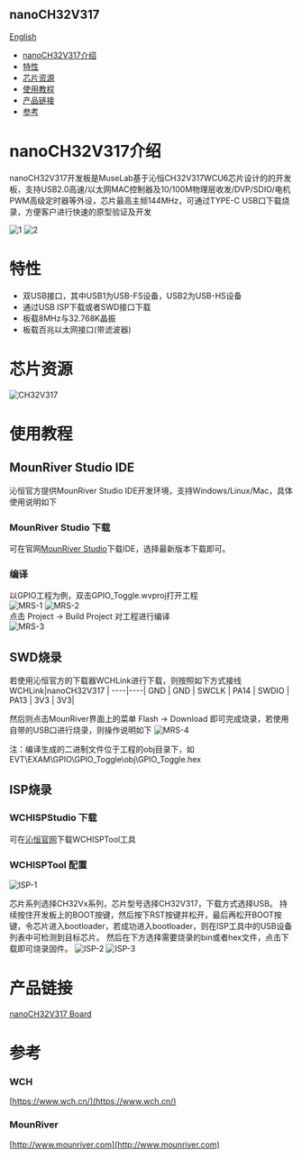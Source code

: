 nanoCH32V317
-----------
[English](./README.md)

* [nanoCH32V317介绍](#nanoCH32V317介绍) 
* [特性](#特性)
* [芯片资源](#芯片资源)
* [使用教程](#使用教程)
* [产品链接](#产品链接)
* [参考](#参考)


# nanoCH32V317介绍
nanoCH32V317开发板是MuseLab基于沁恒CH32V317WCU6芯片设计的的开发板，支持USB2.0高速/以太网MAC控制器及10/100M物理层收发/DVP/SDIO/电机PWM高级定时器等外设，芯片最高主频144MHz，可通过TYPE-C USB口下载烧录，方便客户进行快速的原型验证及开发  

![1](https://github.com/wuxx/nanoCH32V317/blob/master/doc/CH32V317-1.jpg)
![2](https://github.com/wuxx/nanoCH32V317/blob/master/doc/CH32V317-2.jpg)


# 特性
- 双USB接口，其中USB1为USB-FS设备，USB2为USB-HS设备
- 通过USB ISP下载或者SWD接口下载
- 板载8MHz与32.768K晶振
- 板载百兆以太网接口(带滤波器)

# 芯片资源
![CH32V317](https://github.com/wuxx/nanoCH32V317/blob/master/doc/CH32V317.png)

# 使用教程
## MounRiver Studio IDE
沁恒官方提供MounRiver Studio IDE开发环境，支持Windows/Linux/Mac，具体使用说明如下
 
### MounRiver Studio 下载
可在官网[MounRiver Studio](http://www.mounriver.com)下载IDE，选择最新版本下载即可。

### 编译
以GPIO工程为例，双击GPIO_Toggle.wvproj打开工程  
![MRS-1](https://github.com/wuxx/nanoCH32V317/blob/master/doc/MounRiver-1.png)
![MRS-2](https://github.com/wuxx/nanoCH32V317/blob/master/doc/MounRiver-2.png)  
点击 Project -> Build Project 对工程进行编译  
![MRS-3](https://github.com/wuxx/nanoCH32V317/blob/master/doc/MounRiver-3.png)


## SWD烧录
若使用沁恒官方的下载器WCHLink进行下载，则按照如下方式接线
WCHLink|nanoCH32V317 |
----|----|
GND |  GND |
SWCLK | PA14 |
SWDIO | PA13 |
3V3 | 3V3|

然后则点击MounRiver界面上的菜单 Flash -> Download 即可完成烧录，若使用自带的USB口进行烧录，则操作说明如下
![MRS-4](https://github.com/wuxx/nanoCH32V317/blob/master/doc/MounRiver-4.png)

注：编译生成的二进制文件位于工程的obj目录下，如EVT\EXAM\GPIO\GPIO_Toggle\obj\GPIO_Toggle.hex

## ISP烧录
### WCHISPStudio 下载
可在[沁恒官网](https://www.wch.cn/downloads/WCHISPTool_Setup_exe.html)下载WCHISPTool工具

### WCHISPTool 配置
![ISP-1](https://github.com/wuxx/nanoCH32V317/blob/master/doc/WCHISPStudio-1.png)

芯片系列选择CH32Vx系列，芯片型号选择CH32V317，下载方式选择USB。
持续按住开发板上的BOOT按键，然后按下RST按键并松开，最后再松开BOOT按键，令芯片进入bootloader，若成功进入bootloader，则在ISP工具中的USB设备列表中可检测到目标芯片。
然后在下方选择需要烧录的bin或者hex文件，点击下载即可烧录固件。
![ISP-2](https://github.com/wuxx/nanoCH32V317/blob/master/doc/WCHISPStudio-2.png)
![ISP-3](https://github.com/wuxx/nanoCH32V317/blob/master/doc/WCHISPStudio-3.png)

# 产品链接
[nanoCH32V317 Board](https://item.taobao.com/item.htm?abbucket=9&id=972476111665)

# 参考
### WCH
[https://www.wch.cn/](https://www.wch.cn/)
### MounRiver
[http://www.mounriver.com](http://www.mounriver.com)
